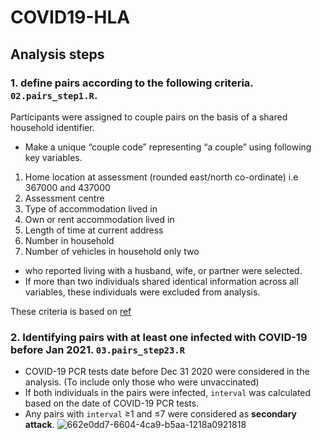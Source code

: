 # COVID19-HLA

## Analysis steps
### 1. define pairs according to the following criteria. `02.pairs_step1.R`.


Participants were assigned to couple pairs on the basis of a shared household identifier. 
* Make a unique “couple code” representing “a couple” using following key variables.
1) Home location at assessment (rounded east/north co-ordinate)  i.e 367000 and 437000
2) Assessment centre
3) Type of accommodation lived in
4) Own or rent accommodation lived in
5) Length of time at current address
6) Number in household
7) Number of vehicles in household
only two

* who reported living with a husband, wife, or partner were selected.
* If more than two individuals shared identical information across all variables, these individuals were excluded from analysis. 

These criteria is based on [ref](https://www.nature.com/articles/s41467-019-12424-x#Sec12) 

### 2. Identifying pairs with at least one infected with COVID-19 before Jan 2021. `03.pairs_step23.R`

* COVID-19 PCR tests date before Dec 31 2020 were considered in the analysis. (To include only those who were unvaccinated)
* If both individuals in the pairs were infected, `interval` was calculated based on the date of COVID-19 PCR tests.
* Any pairs with `interval` ≥1 and ≤7 were considered as **secondary attack**.
![662e0dd7-6604-4ca9-b5aa-1218a0921818](https://github.com/tomoconaka/COVID19-HLA/assets/48235580/fd4d5062-7994-4916-b1b7-72cfca52b773)


